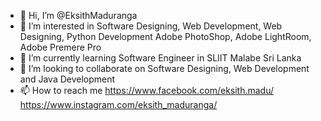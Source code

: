 - 👋 Hi, I’m @EksithMaduranga
- 👀 I’m interested in Software Designing, Web Development, Web Designing, Python Development Adobe PhotoShop, Adobe LightRoom, Adobe Premere Pro
- 🌱 I’m currently learning Software Engineer in SLIIT Malabe Sri Lanka
- 💞️ I’m looking to collaborate on Software Designing, Web Development and Java Development 
- 📫 How to reach me https://www.facebook.com/eksith.madu/
                     https://www.instagram.com/eksith_maduranga/

<!---
EksithMaduranga/EksithMaduranga is a ✨ special ✨ repository because its `README.md` (this file) appears on your GitHub profile.
You can click the Preview link to take a look at your changes.
--->
